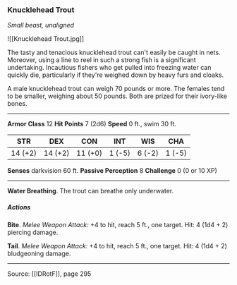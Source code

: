 ### Knucklehead Trout
_Small beast, unaligned_

![[Knucklehead Trout.jpg]]

The tasty and tenacious knucklehead trout can't easily be caught in nets. Moreover, using a line to reel in such a strong fish is a significant undertaking. Incautious fishers who get pulled into freezing water can quickly die, particularly if they're weighed down by heavy furs and cloaks.

A male knucklehead trout can weigh 70 pounds or more. The females tend to be smaller, weighing about 50 pounds. Both are prized for their ivory-like bones.




---

**Armor Class** 12
**Hit Points** 7 (2d6)
**Speed** 0 ft., swim 30 ft.

| STR     | DEX     | CON     | INT     | WIS     | CHA     |
|---------|---------|---------|---------|---------|---------|
| 14 (+2) | 14 (+2) | 11 (+0) | 1 (-5) | 6 (-2) | 1 (-5) |

**Senses** darkvision 60 ft.
**Passive Perception** 8
**Challenge** 0 (0 or 10 XP)

---

**Water Breathing**. The trout can breathe only underwater.

##### Actions
**Bite**. _Melee Weapon Attack:_ +4 to hit, reach 5 ft., one target. Hit: 4 (1d4 + 2) piercing damage.

**Tail**. _Melee Weapon Attack:_ +4 to hit, reach 5 ft., one target. Hit: 4 (1d4 + 2) bludgeoning damage.


---

Source: [[IDRotF]], page 295